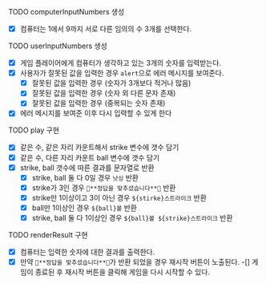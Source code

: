 TODO computerInputNumbers 생성
-[X] 컴퓨터는 1에서 9까지 서로 다른 임의의 수 3개를 선택한다. 

TODO userInputNumbers 생성 
-[X] 게임 플레이어에게 컴퓨터가 생각하고 있는 3개의 숫자를 입력받는다.
-[X] 사용자가 잘못된 값을 입력한 경우 `alert`으로 에러 메시지를 보여준다.
    -[X] 잘못된 값을 입력한 경우 (숫자가 3개보다 적거나 많음)
    -[X] 잘못된 값을 입력한 경우 (숫자 외 다른 문자 존재)
    -[X] 잘못된 값을 입력한 경우 (중복되는 숫자 존재)
-[X] 에러 메시지를 보여준 이후 다시 입력할 수 있게 한다

TODO play 구현
-[X] 같은 수, 같은 자리 카운트해서 strike 변수에 갯수 담기 
-[X] 같은 수, 다른 자리 카운트 ball 변수에 갯수 담기
-[X] strike, ball 갯수에 따른 결과를 문자열로 반환 
    -[X] strike, ball 둘 다 0일 경우 `낫싱` 반환
    -[X] strike가 3인 경우 `🎉**정답을 맞추셨습니다**🎉` 반환
    -[X] strike만 1이상이고 3이 아닌 경우 `${stirke}스트라이크` 반환
    -[X] ball만 1이상인 경우 `${ball}볼` 반환
    -[X] strike, ball 둘 다 1이상인 경우 `${ball}볼 ${strike}스트라이크` 반환

TODO renderResult 구현
-[X] 컴퓨터는 입력한 숫자에 대한 결과를 출력한다.
-[X] 만약 `🎉**정답을 맞추셨습니다**🎉`가 반환 되었을 경우 재시작 버튼이 노출된다.
-[] 게임이 종료된 후 재시작 버튼을 클릭해 게임을 다시 시작할 수 있다.
